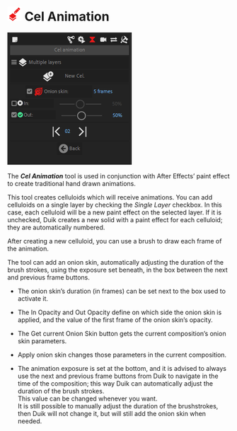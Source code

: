 # ![Cel Anim Icon](img/duik-icons/cel-icon-r.png) Cel Animation

![cel anim panel](img/duik-screenshots/S-Animation/S-Animation-Tools/CelAnimation-optn.png)

The ***Cel Animation*** tool is used in conjunction with After Effects’ paint effect to create traditional hand drawn animations.

This tool creates celluloids which will receive animations. You can add celluloids on a single layer by checking the *Single Layer* checkbox. In this case, each celluloid will be a
new paint effect on the selected layer.
If it is unchecked, Duik creates a new solid with a paint effect for each celluloid; they are automatically numbered.

After creating a new celluloid, you can use a brush to draw each frame of the animation.

The tool can add an onion skin, automatically adjusting the duration of the brush strokes, using the exposure set beneath, in the box between the next and previous
frame buttons.

- The onion skin’s duration (in frames) can be set next to the box used to activate it.

- The In Opacity and Out Opacity define on which side the onion skin is applied, and the value of the first frame of the onion skin’s opacity.

- The Get current Onion Skin button gets the current composition’s onion skin parameters.

- Apply onion skin changes those parameters in the current composition.

- The animation exposure is set at the bottom, and it is advised to always use the next and previous frame buttons from Duik to navigate in the time of the composition; this way Duik can automatically adjust the duration of the brush strokes.  
This value can be changed whenever you want.  
It is still possible to manually adjust the duration of the brushstrokes, then Duik will not change it, but will still add the onion skin when needed.

